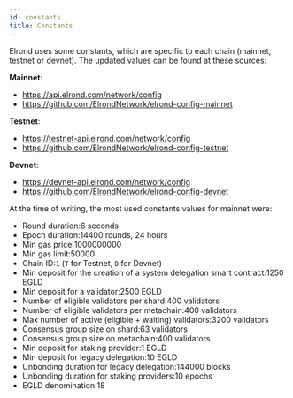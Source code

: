 ```yaml
---
id: constants
title: Constants
---
```


Elrond uses some constants, which are specific to each chain (mainnet, testnet or devnet). The updated values can be found at these sources:

**Mainnet**:
- https://api.elrond.com/network/config
- https://github.com/ElrondNetwork/elrond-config-mainnet

**Testnet**:
- https://testnet-api.elrond.com/network/config
- https://github.com/ElrondNetwork/elrond-config-testnet

**Devnet**:
- https://devnet-api.elrond.com/network/config
- https://github.com/ElrondNetwork/elrond-config-devnet

At the time of writing, the most used constants values for mainnet were:

- Round duration:6 seconds
- Epoch duration:14400 rounds, 24 hours
- Min gas price:1000000000
- Min gas limit:50000
- Chain ID:`1` (`T` for Testnet, `D` for Devnet)
- Min deposit for the creation of a system delegation smart contract:1250 EGLD
- Min deposit for a validator:2500 EGLD
- Number of eligible validators per shard:400 validators
- Number of eligible validators per metachain:400 validators
- Max number of active (eligible + waiting) validators:3200 validators
- Consensus group size on shard:63 validators
- Consensus group size on metachain:400 validators
- Min deposit for staking provider:1 EGLD
- Min deposit for legacy delegation:10 EGLD
- Unbonding duration for legacy delegation:144000 blocks
- Unbonding duration for staking providers:10 epochs
- EGLD denomination:18
